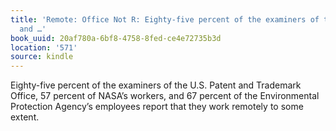 ```yaml
---
title: 'Remote: Office Not R: Eighty-five percent of the examiners of the U.S. Patent
  and …'
book_uuid: 20af780a-6bf8-4758-8fed-ce4e72735b3d
location: '571'
source: kindle
---
```


Eighty-five percent of the examiners of the U.S. Patent and Trademark Office, 57 percent of NASA’s workers, and 67 percent of the Environmental Protection Agency’s employees report that they work remotely to some extent.
